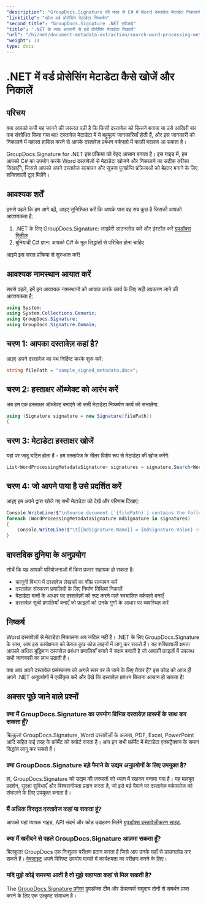 ```yaml
---
"description": "GroupDocs.Signature की मदद से C# में Word दस्तावेज़ मेटाडेटा निकालने और खोजने का तरीका जानें। इस चरण-दर-चरण मार्गदर्शिका से दस्तावेज़ प्रबंधन को सरल बनाएँ।"
"linktitle": "खोज वर्ड प्रोसेसिंग मेटाडेटा निष्कर्षण"
"second_title": "GroupDocs.Signature .NET एपीआई"
"title": ".NET के साथ आसानी से वर्ड प्रोसेसिंग मेटाडेटा निकालें"
"url": "/hi/net/document-metadata-extraction/search-word-processing-metadata-extraction/"
"weight": 14
type: docs
---
```

# .NET में वर्ड प्रोसेसिंग मेटाडेटा कैसे खोजें और निकालें

## परिचय

क्या आपको कभी यह जानने की ज़रूरत पड़ी है कि किसी दस्तावेज़ को किसने बनाया या उसे आखिरी बार कब संशोधित किया गया था? दस्तावेज़ मेटाडेटा में ये बहुमूल्य जानकारियाँ होती हैं, और इस जानकारी को निकालने में महारत हासिल करने से आपके दस्तावेज़ प्रबंधन वर्कफ़्लो में काफ़ी बदलाव आ सकता है।

GroupDocs.Signature for .NET इस प्रक्रिया को बेहद आसान बनाता है। इस गाइड में, हम आपको C# का उपयोग करके Word दस्तावेज़ों से मेटाडेटा खोजने और निकालने का सटीक तरीका सिखाएँगे, जिससे आपको अपने दस्तावेज़ सत्यापन और सूचना पुनर्प्राप्ति प्रक्रियाओं को बेहतर बनाने के लिए शक्तिशाली टूल मिलेंगे।

## आवश्यक शर्तें

इससे पहले कि हम आगे बढ़ें, आइए सुनिश्चित करें कि आपके पास वह सब कुछ है जिसकी आपको आवश्यकता है:

1. .NET के लिए GroupDocs.Signature: लाइब्रेरी डाउनलोड करें और इंस्टॉल करें [ग्रुपडॉक्स रिलीज़](https://releases.groupdocs.com/signature/net/)
2. बुनियादी C# ज्ञान: आपको C# के मूल सिद्धांतों से परिचित होना चाहिए

आइये इस सरल प्रक्रिया से शुरुआत करें!

## आवश्यक नामस्थान आयात करें

सबसे पहले, हमें इन आवश्यक नामस्थानों को आयात करके कार्य के लिए सही उपकरण लाने की आवश्यकता है:

```csharp
using System;
using System.Collections.Generic;
using GroupDocs.Signature;
using GroupDocs.Signature.Domain;
```

## चरण 1: आपका दस्तावेज़ कहां है?

आइए अपने दस्तावेज़ का पथ निर्दिष्ट करके शुरू करें:

```csharp
string filePath = "sample_signed_metadata.docx";
```

## चरण 2: हस्ताक्षर ऑब्जेक्ट को आरंभ करें

अब हम एक हस्ताक्षर ऑब्जेक्ट बनाएंगे जो सभी मेटाडेटा निष्कर्षण कार्य को संभालेगा:

```csharp
using (Signature signature = new Signature(filePath))
{
```

## चरण 3: मेटाडेटा हस्ताक्षर खोजें

यहां पर जादू घटित होता है - हम दस्तावेज़ के भीतर विशेष रूप से मेटाडेटा की खोज करेंगे:

```csharp
List<WordProcessingMetadataSignature> signatures = signature.Search<WordProcessingMetadataSignature>(SignatureType.Metadata);
```

## चरण 4: जो आपने पाया है उसे प्रदर्शित करें

आइए हम अपने द्वारा खोजे गए सभी मेटाडेटा को देखें और परिणाम दिखाएं:

```csharp
Console.WriteLine($"\nSource document ['{filePath}'] contains the following signatures:");
foreach (WordProcessingMetadataSignature mdSignature in signatures)
{
    Console.WriteLine($"\t[{mdSignature.Name}] = {mdSignature.Value} ({mdSignature.Type})");
}
```

## वास्तविक दुनिया के अनुप्रयोग

सोचें कि यह आपकी परियोजनाओं में किस प्रकार सहायक हो सकता है:
- कानूनी विभाग में दस्तावेज़ लेखकों का शीघ्र सत्यापन करें
- दस्तावेज़ संस्करण प्रणालियों के लिए निर्माण तिथियां निकालें
- मेटाडेटा मानों के आधार पर दस्तावेज़ों को रूट करने वाले स्वचालित वर्कफ़्लो बनाएँ
- दस्तावेज़ सूची प्रणालियाँ बनाएँ जो फ़ाइलों को उनके गुणों के आधार पर व्यवस्थित करें

## निष्कर्ष

Word दस्तावेज़ों से मेटाडेटा निकालना अब जटिल नहीं है। .NET के लिए GroupDocs.Signature के साथ, आप इस कार्यक्षमता को केवल कुछ कोड लाइनों में लागू कर सकते हैं। यह शक्तिशाली क्षमता आपको अधिक बुद्धिमान दस्तावेज़ प्रबंधन प्रणालियाँ बनाने में सक्षम बनाती है जो आपकी फ़ाइलों में उपलब्ध सभी जानकारी का लाभ उठाती हैं।

क्या आप अपने दस्तावेज़ प्रसंस्करण को अगले स्तर पर ले जाने के लिए तैयार हैं? इस कोड को आज ही अपने .NET अनुप्रयोगों में एकीकृत करें और देखें कि दस्तावेज़ प्रबंधन कितना आसान हो सकता है!

## अक्सर पूछे जाने वाले प्रश्नों

### क्या मैं GroupDocs.Signature का उपयोग विभिन्न दस्तावेज़ प्रारूपों के साथ कर सकता हूँ?

बिल्कुल! GroupDocs.Signature, Word दस्तावेज़ों के अलावा, PDF, Excel, PowerPoint आदि सहित कई तरह के फ़ॉर्मैट को सपोर्ट करता है। आप इन सभी फ़ॉर्मैट में मेटाडेटा एक्सट्रैक्शन के समान सिद्धांत लागू कर सकते हैं।

### क्या GroupDocs.Signature बड़े पैमाने के उद्यम अनुप्रयोगों के लिए उपयुक्त है?

हां, GroupDocs.Signature को उद्यम की ज़रूरतों को ध्यान में रखकर बनाया गया है। यह मज़बूत प्रदर्शन, सुरक्षा सुविधाएँ और विश्वसनीयता प्रदान करता है, जो इसे बड़े पैमाने पर दस्तावेज़ वर्कफ़्लोज़ को संभालने के लिए उपयुक्त बनाता है।

### मैं अधिक विस्तृत दस्तावेज कहां पा सकता हूं?

आपको यहां व्यापक गाइड, API संदर्भ और कोड उदाहरण मिलेंगे [ग्रुपडॉक्स दस्तावेज़ीकरण साइट](https://tutorials.groupdocs.com/signature/net/).

### क्या मैं खरीदने से पहले GroupDocs.Signature आज़मा सकता हूँ?

बिलकुल! GroupDocs एक निःशुल्क परीक्षण प्रदान करता है जिसे आप उनके यहाँ से डाउनलोड कर सकते हैं। [वेबसाइट](https://releases.groupdocs.com/) अपने विशिष्ट उपयोग मामले में कार्यक्षमता का परीक्षण करने के लिए।

### यदि मुझे कोई समस्या आती है तो मुझे सहायता कहां से मिल सकती है?

The [GroupDocs.Signature फ़ोरम](https://forum.groupdocs.com/c/signature/13) ग्रुपडॉक्स टीम और डेवलपर्स समुदाय दोनों से समर्थन प्राप्त करने के लिए एक उत्कृष्ट संसाधन है।